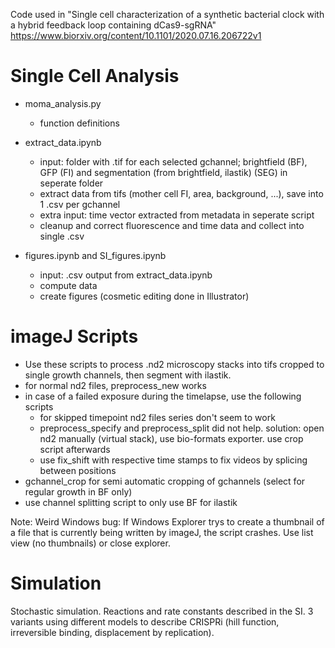 Code used in "Single cell characterization of a synthetic bacterial clock with a hybrid feedback loop containing dCas9-sgRNA" <https://www.biorxiv.org/content/10.1101/2020.07.16.206722v1>

# Single Cell Analysis

- moma_analysis.py
    - function definitions

- extract_data.ipynb
    - input: folder with .tif for each selected gchannel; brightfield (BF), GFP (FI) and segmentation (from brightfield, ilastik) (SEG) in seperate folder
    - extract data from tifs (mother cell FI, area, background, ...), save into 1 .csv per gchannel
    - extra input: time vector extracted from metadata in seperate script
    - cleanup and correct fluorescence and time data and collect into single .csv
    
- figures.ipynb and SI_figures.ipynb
    - input: .csv output from extract_data.ipynb
    - compute data
    - create figures (cosmetic editing done in Illustrator)


# imageJ Scripts

- Use these scripts to process .nd2 microscopy stacks into tifs cropped to single growth channels, then segment with ilastik. 
- for normal nd2 files, preprocess_new works
- in case of a failed exposure during the timelapse, use the following scripts
    - for skipped timepoint nd2 files series don't seem to work
    - preprocess_specify and preprocess_split did not help. solution: open nd2 manually (virtual stack), use bio-formats exporter. use crop script afterwards
    - use fix_shift with respective time stamps to fix videos by splicing between positions
- gchannel_crop for semi automatic cropping of gchannels (select for regular growth in BF only)
- use channel splitting script to only use BF for ilastik

Note: Weird Windows bug: If Windows Explorer trys to create a thumbnail of a file that is currently being written by imageJ, the script crashes. Use list view (no thumbnails) or close explorer. 


# Simulation

Stochastic simulation. Reactions and rate constants described in the SI. 3 variants using different models to describe CRISPRi (hill function, irreversible binding, displacement by replication). 